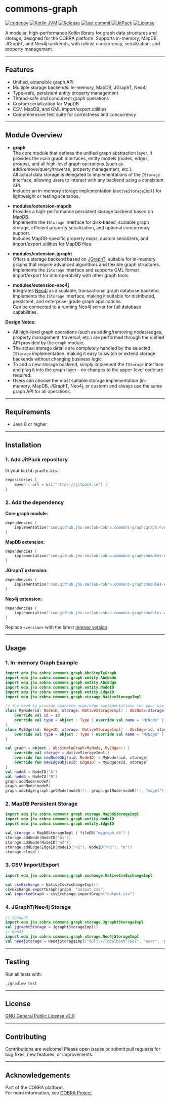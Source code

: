 # commons-graph

[![codecov](https://codecov.io/gh/jhu-seclab-cobra/commons-graph/branch/main/graph/badge.svg)](https://codecov.io/gh/jhu-seclab-cobra/commons-graph)
[![Kotlin JVM](https://img.shields.io/badge/Kotlin%20JVM-1.8%2B-blue?logo=kotlin)](https://kotlinlang.org/)
[![Release](https://img.shields.io/github/v/release/jhu-seclab-cobra/commons-graph?include_prereleases)](https://github.com/jhu-seclab-cobra/commons-graph/releases)
[![last commit](https://img.shields.io/github/last-commit/jhu-seclab-cobra/commons-graph)](https://github.com/jhu-seclab-cobra/commons-graph/commits/main)
[![JitPack](https://jitpack.io/v/jhu-seclab-cobra/commons-graph.svg)](https://jitpack.io/#jhu-seclab-cobra/commons-graph)
[![License](https://img.shields.io/github/license/jhu-seclab-cobra/commons-graph)](./LICENSE)

A modular, high-performance Kotlin library for graph data structures and storage, designed for the COBRA platform.
Supports in-memory, MapDB, JGraphT, and Neo4j backends, with robust concurrency, serialization, and property management.

---

## Features

- Unified, extensible graph API
- Multiple storage backends: In-memory, MapDB, JGraphT, Neo4j
- Type-safe, persistent entity property management
- Thread-safe and concurrent graph operations
- Custom serialization for MapDB
- CSV, MapDB, and GML import/export utilities
- Comprehensive test suite for correctness and concurrency

---

## Module Overview

- **graph**  
  The core module that defines the unified graph abstraction layer. It provides the main graph interfaces, entity
  models (nodes, edges, groups), and all high-level graph operations (such as add/remove/query/traverse, property
  management, etc.).  
  All actual data storage is delegated to implementations of the `IStorage` interface, allowing users to interact with
  any backend using a consistent API.  
  Includes an in-memory storage implementation (`NativeStorageImpl`) for lightweight or testing scenarios.

- **modules/extension-mapdb**  
  Provides a high-performance persistent storage backend based on [MapDB](https://github.com/jankotek/mapdb).  
  Implements the `IStorage` interface for disk-based, scalable graph storage, efficient property serialization, and
  optional concurrency support.  
  Includes MapDB-specific property maps, custom serializers, and import/export utilities for MapDB files.

- **modules/extension-jgrapht**  
  Offers a storage backend based on [JGraphT](https://jgrapht.org/), suitable for in-memory graphs that require advanced
  algorithms and flexible graph structures.  
  Implements the `IStorage` interface and supports GML format import/export for interoperability with other graph tools.

- **modules/extension-neo4j**  
  Integrates [Neo4j](https://neo4j.com/) as a scalable, transactional graph database backend.  
  Implements the `IStorage` interface, making it suitable for distributed, persistent, and enterprise-grade graph
  applications.  
  Can be connected to a running Neo4j server for full database capabilities.

**Design Notes:**

- All high-level graph operations (such as adding/removing nodes/edges, property management, traversal, etc.) are
  performed through the unified API provided by the `graph` module.
- The actual storage details are completely handled by the selected `IStorage` implementation, making it easy to switch
  or extend storage backends without changing business logic.
- To add a new storage backend, simply implement the `IStorage` interface and plug it into the graph layer—no changes to
  the upper-level code are required.
- Users can choose the most suitable storage implementation (in-memory, MapDB, JGraphT, Neo4j, or custom) and always use
  the same graph API for all operations.

---

## Requirements

- Java 8 or higher

---

## Installation

### 1. Add JitPack repository

In your `build.gradle.kts`:

```kotlin
repositories {
    maven { url = uri("https://jitpack.io") }
}
```

### 2. Add the dependency

**Core graph module:**

```kotlin
dependencies {
    implementation("com.github.jhu-seclab-cobra.commons-graph:graph:<version>")
}
```

**MapDB extension:**

```kotlin
dependencies {
    implementation("com.github.jhu-seclab-cobra.commons-graph:modules-extension-mapdb:<version>")
}
```

**JGraphT extension:**

```kotlin
dependencies {
    implementation("com.github.jhu-seclab-cobra.commons-graph:modules-extension-jgrapht:<version>")
}
```

**Neo4j extension:**

```kotlin
dependencies {
    implementation("com.github.jhu-seclab-cobra.commons-graph:modules-extension-neo4j:<version>")
}
```

Replace `<version>` with the latest [release version](https://jitpack.io/#jhu-seclab-cobra/commons-graph).

---

## Usage

### 1. In-memory Graph Example

```kotlin
import edu.jhu.cobra.commons.graph.AbcSimpleGraph
import edu.jhu.cobra.commons.graph.entity.AbcNode
import edu.jhu.cobra.commons.graph.entity.AbcEdge
import edu.jhu.cobra.commons.graph.entity.NodeID
import edu.jhu.cobra.commons.graph.entity.EdgeID
import edu.jhu.cobra.commons.graph.storage.NativeStorageImpl

// You need to provide concrete node/edge implementations for your use case
class MyNode(id: NodeID, storage: NativeStorageImpl) : AbcNode(storage) {
    override val id = id
    override val type = object : Type { override val name = "MyNode" }
}
class MyEdge(id: EdgeID, storage: NativeStorageImpl) : AbcEdge(id, storage) {
    override val type = object : Type { override val name = "MyEdge" }
}

val graph = object : AbcSimpleGraph<MyNode, MyEdge>() {
    override val storage = NativeStorageImpl()
    override fun newNodeObj(nid: NodeID) = MyNode(nid, storage)
    override fun newEdgeObj(eid: EdgeID) = MyEdge(eid, storage)
}
val nodeA = NodeID("A")
val nodeB = NodeID("B")
graph.addNode(nodeA)
graph.addNode(nodeB)
graph.addEdge(graph.getNode(nodeA)!!, graph.getNode(nodeB)!!, "edge1")
```

### 2. MapDB Persistent Storage

```kotlin
import edu.jhu.cobra.commons.graph.storage.MapDBStorageImpl
import edu.jhu.cobra.commons.graph.entity.NodeID
import edu.jhu.cobra.commons.graph.entity.EdgeID

val storage = MapDBStorageImpl { fileDB("mygraph.db") }
storage.addNode(NodeID("n1"))
storage.addNode(NodeID("n2"))
storage.addEdge(EdgeID(NodeID("n1"), NodeID("n2"), "e"))
storage.close()
```

### 3. CSV Import/Export

```kotlin
import edu.jhu.cobra.commons.graph.exchange.NativeCsvExchangeImpl

val csvExchange = NativeCsvExchangeImpl()
csvExchange.exportGraph(graph, "output.csv")
val importedGraph = csvExchange.importGraph("output.csv")
```

### 4. JGraphT/Neo4j Storage

```kotlin
// JGraphT
import edu.jhu.cobra.commons.graph.storage.JgraphtStorageImpl
val jgraphtStorage = JgraphtStorageImpl()
// Neo4j
import edu.jhu.cobra.commons.graph.storage.Neo4jStorageImpl
val neo4jStorage = Neo4jStorageImpl("bolt://localhost:7687", "user", "password")
```

---

## Testing

Run all tests with:

```shell
./gradlew test
```

---

## License

[GNU General Public License v2.0](./LICENSE)

---

## Contributing

Contributions are welcome! Please open issues or submit pull requests for bug fixes, new features, or improvements.

---

## Acknowledgements

Part of the COBRA platform.  
For more information, see [COBRA Project](https://github.com/jhu-seclab-cobra).
